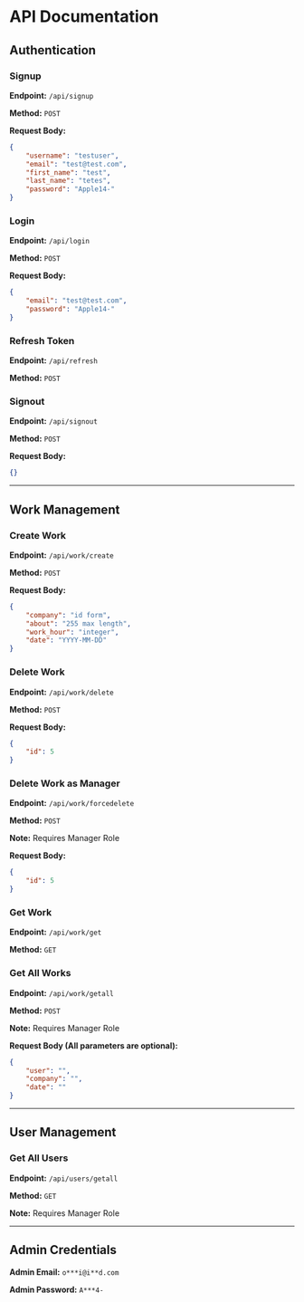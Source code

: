 # API Documentation

## Authentication

### Signup
**Endpoint:** `/api/signup`

**Method:** `POST`

**Request Body:**
```json
{
    "username": "testuser",
    "email": "test@test.com",
    "first_name": "test",
    "last_name": "tetes",
    "password": "Apple14-"
}
```

### Login
**Endpoint:** `/api/login`

**Method:** `POST`

**Request Body:**
```json
{
    "email": "test@test.com",
    "password": "Apple14-"
}
```

### Refresh Token
**Endpoint:** `/api/refresh`

**Method:** `POST`

### Signout
**Endpoint:** `/api/signout`

**Method:** `POST`

**Request Body:**
```json
{}
```

---

## Work Management

### Create Work
**Endpoint:** `/api/work/create`

**Method:** `POST`

**Request Body:**
```json
{
    "company": "id form",
    "about": "255 max length",
    "work_hour": "integer",
    "date": "YYYY-MM-DD"
}
```

### Delete Work
**Endpoint:** `/api/work/delete`

**Method:** `POST`

**Request Body:**
```json
{
    "id": 5
}
```

### Delete Work as Manager
**Endpoint:** `/api/work/forcedelete`

**Method:** `POST`

**Note:** Requires Manager Role

**Request Body:**
```json
{
    "id": 5
}
```

### Get Work
**Endpoint:** `/api/work/get`

**Method:** `GET`

### Get All Works
**Endpoint:** `/api/work/getall`

**Method:** `POST`

**Note:** Requires Manager Role

**Request Body (All parameters are optional):**
```json
{
    "user": "",
    "company": "",
    "date": ""
}
```

---

## User Management

### Get All Users
**Endpoint:** `/api/users/getall`

**Method:** `GET`

**Note:** Requires Manager Role

---

## Admin Credentials
**Admin Email:** `o***i@i**d.com`

**Admin Password:** `A***4-`

